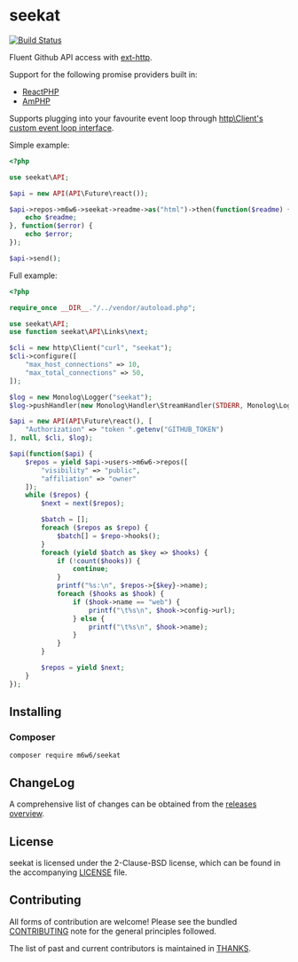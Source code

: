 # seekat

[![Build Status](https://travis-ci.org/m6w6/seekat.svg)](https://travis-ci.org/m6w6/seekat)

Fluent Github API access with [ext-http](https://github.com/m6w6/ext-http).

Support for the following promise providers built in:
 * [ReactPHP](https://github.com/reactphp/promise)
 * [AmPHP](https://github.com/amphp/amp)

Supports plugging into your favourite event loop through
[http\Client's custom event loop interface](https://mdref.m6w6.name/http/Client/Curl/User).

Simple example:

```php
<?php

use seekat\API;

$api = new API(API\Future\react());

$api->repos->m6w6->seekat->readme->as("html")->then(function($readme) {
	echo $readme;
}, function($error) {
	echo $error;
});

$api->send();
```

Full example:

```php
<?php

require_once __DIR__."/../vendor/autoload.php";

use seekat\API;
use function seekat\API\Links\next;

$cli = new http\Client("curl", "seekat");
$cli->configure([
	"max_host_connections" => 10,
	"max_total_connections" => 50,
]);

$log = new Monolog\Logger("seekat");
$log->pushHandler(new Monolog\Handler\StreamHandler(STDERR, Monolog\Logger::WARNING));

$api = new API(API\Future\react(), [
	"Authorization" => "token ".getenv("GITHUB_TOKEN")
], null, $cli, $log);

$api(function($api) {
	$repos = yield $api->users->m6w6->repos([
		"visibility" => "public",
		"affiliation" => "owner"
	]);
	while ($repos) {
		$next = next($repos);

		$batch = [];
		foreach ($repos as $repo) {
			$batch[] = $repo->hooks();
		}
		foreach (yield $batch as $key => $hooks) {
			if (!count($hooks)) {
				continue;
			}
			printf("%s:\n", $repos->{$key}->name);
			foreach ($hooks as $hook) {
				if ($hook->name == "web") {
					printf("\t%s\n", $hook->config->url);
				} else {
					printf("\t%s\n", $hook->name);
				}
			}
		}

		$repos = yield $next;
	}
});
```


## Installing

### Composer

	composer require m6w6/seekat

## ChangeLog

A comprehensive list of changes can be obtained from the
[releases overview](https://github.com/m6w6/seekat/releases).

## License

seekat is licensed under the 2-Clause-BSD license, which can be found in
the accompanying [LICENSE](./LICENSE) file.

## Contributing

All forms of contribution are welcome! Please see the bundled
[CONTRIBUTING](./CONTRIBUTING.md) note for the general principles followed.

The list of past and current contributors is maintained in [THANKS](./THANKS).
